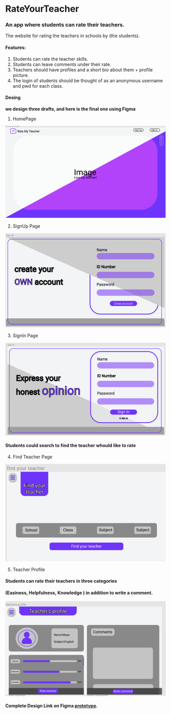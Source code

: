 # RateYourTeacher


### An app where students can rate their teachers.

The website for rating the teachers in schools by (the students).

#### Features:

1. Students can rate the teacher skills.
2. Students can leave comments under their rate.
3. Teachers should have profiles and a short bio about them + profile picture.
4. The login of students should be thought of as an anonymous username and pwd for each class. 

#### Desing

**we design three drafts, and here is the final one using Figma**

1. HomePage

![HoemPage](https://github.com/NourMalakeh/RateYourTeacher/blob/master/design/HomePage.png)


2. SignUp Page

![SignUp](https://github.com/NourMalakeh/RateYourTeacher/blob/master/design/SignUp.png)

3. SignIn Page

![SignIn](https://github.com/NourMalakeh/RateYourTeacher/blob/master/design/SignIn.png)


#### Students could search to find the teacher whould like to rate

4. Find Teacher Page

![Find](https://github.com/NourMalakeh/RateYourTeacher/blob/master/design/findPage.png)


5. Teacher Profile

#### Students can rate their teachers in three categories 

#### (Easiness, Helpfulness, Knowledge ) in addition to write a comment.

![Teacher Profile](https://github.com/NourMalakeh/RateYourTeacher/blob/master/design/teacherProfile.png)





#### Complete Design Link on Figma [prototype](https://www.figma.com/file/es4h6XVMQgi6DjiNaSfHV9/final-Project?node-id=0%3A1).

